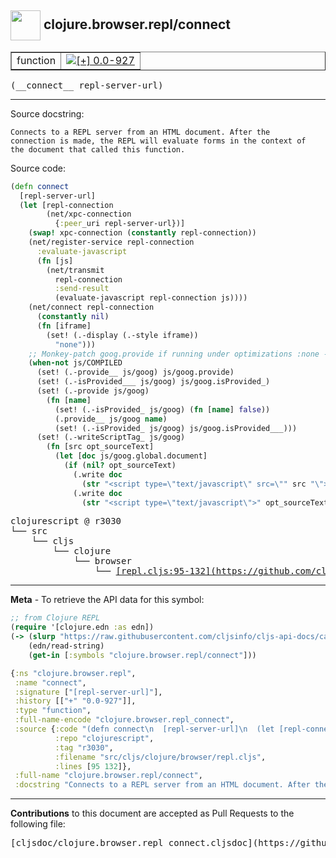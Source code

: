 ## <img width="48px" valign="middle" src="http://i.imgur.com/Hi20huC.png"> clojure.browser.repl/connect

 <table border="1">
<tr>

<td>function</td>
<td><a href="https://github.com/cljsinfo/cljs-api-docs/tree/0.0-927"><img valign="middle" alt="[+] 0.0-927" src="https://img.shields.io/badge/+-0.0--927-lightgrey.svg"></a> </td>
</tr>
</table>

 <samp>
(__connect__ repl-server-url)<br>
</samp>

---




Source docstring:

```
Connects to a REPL server from an HTML document. After the
connection is made, the REPL will evaluate forms in the context of
the document that called this function.
```

Source code:

```clj
(defn connect
  [repl-server-url]
  (let [repl-connection
        (net/xpc-connection
          {:peer_uri repl-server-url})]
    (swap! xpc-connection (constantly repl-connection))
    (net/register-service repl-connection
      :evaluate-javascript
      (fn [js]
        (net/transmit
          repl-connection
          :send-result
          (evaluate-javascript repl-connection js))))
    (net/connect repl-connection
      (constantly nil)
      (fn [iframe]
        (set! (.-display (.-style iframe))
          "none")))
    ;; Monkey-patch goog.provide if running under optimizations :none - David
    (when-not js/COMPILED
      (set! (.-provide__ js/goog) js/goog.provide)
      (set! (.-isProvided___ js/goog) js/goog.isProvided_)
      (set! (.-provide js/goog)
        (fn [name]
          (set! (.-isProvided_ js/goog) (fn [name] false))
          (.provide__ js/goog name)
          (set! (.-isProvided_ js/goog) js/goog.isProvided___)))
      (set! (.-writeScriptTag_ js/goog)
        (fn [src opt_sourceText]
          (let [doc js/goog.global.document]
            (if (nil? opt_sourceText)
              (.write doc
                (str "<script type=\"text/javascript\" src=\"" src "\"></script>"))
              (.write doc
                (str "<script type=\"text/javascript\">" opt_sourceText "</script>")))))))))
```

 <pre>
clojurescript @ r3030
└── src
    └── cljs
        └── clojure
            └── browser
                └── <ins>[repl.cljs:95-132](https://github.com/clojure/clojurescript/blob/r3030/src/cljs/clojure/browser/repl.cljs#L95-L132)</ins>
</pre>


---

__Meta__ - To retrieve the API data for this symbol:

```clj
;; from Clojure REPL
(require '[clojure.edn :as edn])
(-> (slurp "https://raw.githubusercontent.com/cljsinfo/cljs-api-docs/catalog/cljs-api.edn")
    (edn/read-string)
    (get-in [:symbols "clojure.browser.repl/connect"]))
```

```clj
{:ns "clojure.browser.repl",
 :name "connect",
 :signature ["[repl-server-url]"],
 :history [["+" "0.0-927"]],
 :type "function",
 :full-name-encode "clojure.browser.repl_connect",
 :source {:code "(defn connect\n  [repl-server-url]\n  (let [repl-connection\n        (net/xpc-connection\n          {:peer_uri repl-server-url})]\n    (swap! xpc-connection (constantly repl-connection))\n    (net/register-service repl-connection\n      :evaluate-javascript\n      (fn [js]\n        (net/transmit\n          repl-connection\n          :send-result\n          (evaluate-javascript repl-connection js))))\n    (net/connect repl-connection\n      (constantly nil)\n      (fn [iframe]\n        (set! (.-display (.-style iframe))\n          \"none\")))\n    ;; Monkey-patch goog.provide if running under optimizations :none - David\n    (when-not js/COMPILED\n      (set! (.-provide__ js/goog) js/goog.provide)\n      (set! (.-isProvided___ js/goog) js/goog.isProvided_)\n      (set! (.-provide js/goog)\n        (fn [name]\n          (set! (.-isProvided_ js/goog) (fn [name] false))\n          (.provide__ js/goog name)\n          (set! (.-isProvided_ js/goog) js/goog.isProvided___)))\n      (set! (.-writeScriptTag_ js/goog)\n        (fn [src opt_sourceText]\n          (let [doc js/goog.global.document]\n            (if (nil? opt_sourceText)\n              (.write doc\n                (str \"<script type=\\\"text/javascript\\\" src=\\\"\" src \"\\\"></script>\"))\n              (.write doc\n                (str \"<script type=\\\"text/javascript\\\">\" opt_sourceText \"</script>\")))))))))",
          :repo "clojurescript",
          :tag "r3030",
          :filename "src/cljs/clojure/browser/repl.cljs",
          :lines [95 132]},
 :full-name "clojure.browser.repl/connect",
 :docstring "Connects to a REPL server from an HTML document. After the\nconnection is made, the REPL will evaluate forms in the context of\nthe document that called this function."}

```

---

__Contributions__ to this document are accepted as Pull Requests to the following file:

 <pre>
[cljsdoc/clojure.browser.repl_connect.cljsdoc](https://github.com/cljsinfo/cljs-api-docs/blob/master/cljsdoc/clojure.browser.repl_connect.cljsdoc)
</pre>

